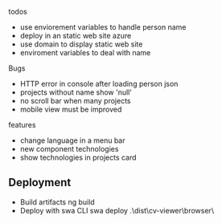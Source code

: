 todos
- use enviorement variables to handle person name
- deploy in an static web site azure
- use domain to display static web site
- enviroment variables to deal with name 

Bugs 
- HTTP error in console after loading person json
- projects without name show 'null'
- no scroll bar when many projects
- mobile view must be improved

features
- change language in a menu bar
- new component technologies
- show technologies in projects card


## Deployment
- Build artifacts
    ng build 
- Deploy with swa CLI
    swa deploy .\dist\cv-viewer\browser\
